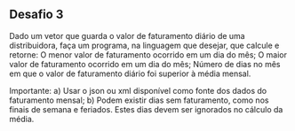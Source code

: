 ## Desafio 3
Dado um vetor que guarda o valor de faturamento diário de uma distribuidora, faça um programa, na linguagem que desejar, que calcule e retorne:
O menor valor de faturamento ocorrido em um dia do mês;
O maior valor de faturamento ocorrido em um dia do mês;
Número de dias no mês em que o valor de faturamento diário foi superior à média mensal.

Importante:
a) Usar o json ou xml disponível como fonte dos dados do faturamento mensal;
b) Podem existir dias sem faturamento, como nos finais de semana e feriados. Estes dias devem ser ignorados no cálculo da média.
